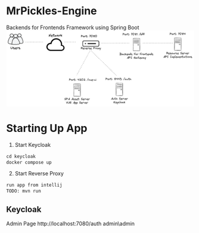 # MrPickles-Engine
Backends for Frontends Framework using Spring Boot
![alt text](docs/images/bff-arch.excalidraw.png "BFF Architecture")


# Starting Up App
1. Start Keycloak  
```
cd keycloak
docker compose up
```
2. Start Reverse Proxy
```
run app from intellij
TODO: mvn run
```

## Keycloak
Admin Page
http://localhost:7080/auth
admin\admin